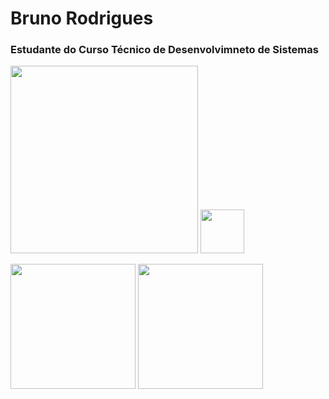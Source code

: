 # Bruno Rodrigues

### Estudante do Curso Técnico de Desenvolvimneto de Sistemas


   <img height="300px" src="https://cdn.jsdelivr.net/gh/devicons/devicon@latest/icons/bower/bower-original.svg" />  <img height="70" src="https://cdn.jsdelivr.net/gh/devicons/devicon@latest/icons/playwright/playwright-original.svg" />
          

      
   <img  height="200x" src="https://cdn.jsdelivr.net/gh/devicons/devicon@latest/icons/linux/linux-original.svg" />    <img height="200" src="https://cdn.jsdelivr.net/gh/devicons/devicon@latest/icons/phalcon/phalcon-original.svg" />
          
